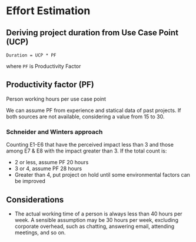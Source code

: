 # Effort Estimation

## Deriving project duration from Use Case Point (UCP)

`Duration = UCP * PF`

where `PF` is Productivity Factor

## Productivity factor (PF)

Person working hours per use case point

We can assume PF from experience and statical data of past projects. If both sources are not available, considering a value from 15 to 30.

### Schneider and Winters approach

Counting E1-E6 that have the perceived impact less than 3 and those among E7 & E8 with the impact greater than 3. If the total count is:
- 2 or less, assume PF 20 hours
- 3 or 4, assume PF 28 hours
- Greater than 4, put project on hold until some environmental factors can be improved

## Considerations

- The actual working time of a person is always less than 40 hours per week. A sensible assumption may be 30 hours per week, excluding corporate overhead, such as chatting, answering email, attending meetings, and so on.